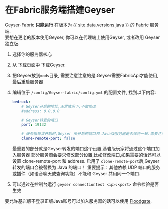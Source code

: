 
# 在Fabric服务端搭建Geyser

<div class="alert alert-warning" role="alert">
	Geyser-Fabric <b>只能运行</b> 在版本为 {{ site.data.versions.java }} 的 Fabric 服务端. <br>
    要想在更老的版本使用Geyser, 你可以在代理端上使用Geyser, 或者改用 Geyser 独立版. 
 </div>

1. 选择你的服务器核心
2. 从 [下载页面中](https://download.geysermc.org/v2/projects/geyser/versions/latest/builds/latest/downloads/fabric) 下载Geyser.
3. 把Geyser放到`mods`目录, 需要注意注意的是:Geyser需要FabricApi才能使用,最后重启服务器
4. 编辑位于 `/config/Geyser-fabric/config.yml` 的配置文件, 找到以下内容:

    ```yaml
    bedrock: 
        # Geyser开启的地址,正常情况下,不做修改
        #address: 0.0.0.0

        # Geyser转发的端口
        port: 19132

        # 服务器每次开启时,Geyser 所开启的端口和 Java版服务器是否保持一致.需要注意的是,Geyser独立版无法使用此选项
        clone-remote-port: false
    ``` 
   最重要的部分就是Geyser转发的端口这个设置,基岩版玩家将通过这个端口加入服务器
   部分服务商会要求修改部分设置,比如修改端口,如果需要的话还可以设置 clone-remote-port 和 address.
   启用了 `clone-remote-port`后,Geyser转发的端口会被替换为 Java 的端口！
   重要提示：其他依赖 UDP 端口的服务或插件（如语音聊天或查询功能）不能和 Geyser 共用同一个端口.
5. 可以通过在控制台运行 `geyser connectiontest <ip>:<port>` 命令检验是否生效

<div class="alert alert-info" role="alert">
   要允许基岩版不登录正版Java账号可以加入服务器的话可以使用 <a href="/floodgate/setup/">Floodgate</a>.
</div>